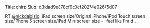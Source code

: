 Title: chirp
Slug: d3fdad9e878cf9c0cf20274e02675d07

RT <a href="http://twitter.com/nickdaloisio">@nickdaloisio</a>: iPad screen size/Original iPhone/iPod Touch screen size/iPhone 5 screen size/iPad Mini screen size - I feel like I'm d ...
